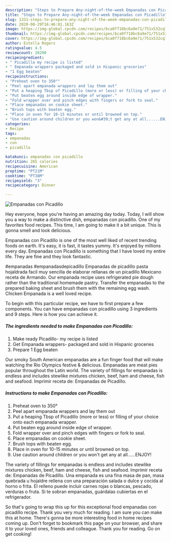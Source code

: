 ```yaml
---
description: "Steps to Prepare Any-night-of-the-week Empanadas con Picadillo"
title: "Steps to Prepare Any-night-of-the-week Empanadas con Picadillo"
slug: 1331-steps-to-prepare-any-night-of-the-week-empanadas-con-picadillo
date: 2020-08-29T16:46:01.163Z
image: https://img-global.cpcdn.com/recipes/bca0f718bc6a9e71/751x532cq70/empanadas-con-picadillo-recipe-main-photo.jpg
thumbnail: https://img-global.cpcdn.com/recipes/bca0f718bc6a9e71/751x532cq70/empanadas-con-picadillo-recipe-main-photo.jpg
cover: https://img-global.cpcdn.com/recipes/bca0f718bc6a9e71/751x532cq70/empanadas-con-picadillo-recipe-main-photo.jpg
author: Estella Rogers
ratingvalue: 4.5
reviewcount: 20290
recipeingredient:
- " Picadillo my recipe is listed"
- " Empanada wrappers packaged and sold in Hispanic groceries"
- "1 Egg beaten"
recipeinstructions:
- "Preheat oven to 350°"
- "Peel apart empanada wrappers and lay them out"
- "Put a heaping Tbsp of Picadillo (more or less) or filling of your choice onto each empanada wrapper."
- "Put beaten egg around inside edge of wrapper."
- "Fold wrapper over and pinch edges with fingers or fork to seal."
- "Place empanadas on cookie sheet."
- "Brush tops with beaten egg."
- "Place in oven for 10-15 minutes or until browned on top."
- "Use caution around children or you won&#39;t get any at all......ENJOY!"
categories:
- Recipe
tags:
- empanadas
- con
- picadillo

katakunci: empanadas con picadillo 
nutrition: 265 calories
recipecuisine: American
preptime: "PT21M"
cooktime: "PT38M"
recipeyield: "3"
recipecategory: Dinner

---
```



![Empanadas con Picadillo](https://img-global.cpcdn.com/recipes/bca0f718bc6a9e71/751x532cq70/empanadas-con-picadillo-recipe-main-photo.jpg)

Hey everyone, hope you're having an amazing day today. Today, I will show you a way to make a distinctive dish, empanadas con picadillo. One of my favorites food recipes. This time, I am going to make it a bit unique. This is gonna smell and look delicious.

Empanadas con Picadillo is one of the most well liked of recent trending foods on earth. It's easy, it is fast, it tastes yummy. It's enjoyed by millions every day. Empanadas con Picadillo is something that I have loved my entire life. They are fine and they look fantastic.

#empanadas #empanadasdepicadillo Empanadas de picadillo pasta hojaldrada facil muy sencilla de elaborar rellanas de un picadillo Mexicano receta de Armando. Our empanada recipe uses refrigerated pie dough rather than the traditional homemade pastry. Transfer the empanadas to the prepared baking sheet and brush them with the remaining egg wash. Chicken Empanada is a well loved recipe.


To begin with this particular recipe, we have to first prepare a few components. You can have empanadas con picadillo using 3 ingredients and 9 steps. Here is how you can achieve it.

<!--inarticleads1-->

##### The ingredients needed to make Empanadas con Picadillo:

1. Make ready  Picadillo- my recipe is listed
1. Get  Empanada wrappers- packaged and sold in Hispanic groceries
1. Prepare 1 Egg beaten


Our smoky South American empanadas are a fun finger food that will make watching the Rio Olympics festive &amp; delicious. Empanadas are meat pies popular throughout the Latin world. The variety of fillings for empanadas is endless and includes stewlike mixtures chicken, beef, ham and cheese, fish and seafood. Imprimir receta de: Empanadas de Picadillo. 

<!--inarticleads2-->

##### Instructions to make Empanadas con Picadillo:

1. Preheat oven to 350°
1. Peel apart empanada wrappers and lay them out
1. Put a heaping Tbsp of Picadillo (more or less) or filling of your choice onto each empanada wrapper.
1. Put beaten egg around inside edge of wrapper.
1. Fold wrapper over and pinch edges with fingers or fork to seal.
1. Place empanadas on cookie sheet.
1. Brush tops with beaten egg.
1. Place in oven for 10-15 minutes or until browned on top.
1. Use caution around children or you won&#39;t get any at all......ENJOY!


The variety of fillings for empanadas is endless and includes stewlike mixtures chicken, beef, ham and cheese, fish and seafood. Imprimir receta de: Empanadas de Picadillo. Una empanada es una fina masa de pan, masa quebrada u hojaldre rellena con una preparación salada o dulce y cocida al horno o frita. El relleno puede incluir carnes rojas o blancas, pescado, verduras o fruta. Si te sobran empanadas, guárdalas cubiertas en el refrigerador. 

So that's going to wrap this up for this exceptional food empanadas con picadillo recipe. Thank you very much for reading. I am sure you can make this at home. There's gonna be more interesting food in home recipes coming up. Don't forget to bookmark this page on your browser, and share it to your loved ones, friends and colleague. Thank you for reading. Go on get cooking!
